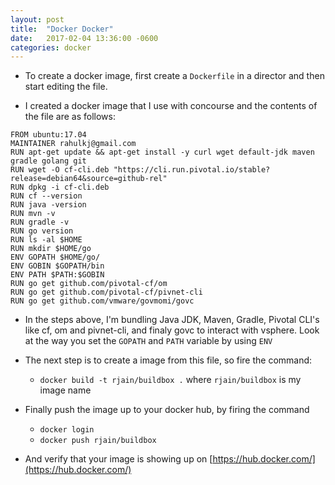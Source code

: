 ```yaml
---
layout: post
title:  "Docker Docker"
date:   2017-02-04 13:36:00 -0600
categories: docker
---
```


- To create a docker image, first create a `Dockerfile` in a director and then start editing the file.

- I created a docker image that I use with concourse and the contents of the file are as follows:
```
FROM ubuntu:17.04
MAINTAINER rahulkj@gmail.com
RUN apt-get update && apt-get install -y curl wget default-jdk maven gradle golang git
RUN wget -O cf-cli.deb "https://cli.run.pivotal.io/stable?release=debian64&source=github-rel"
RUN dpkg -i cf-cli.deb
RUN cf --version
RUN java -version
RUN mvn -v
RUN gradle -v
RUN go version
RUN ls -al $HOME
RUN mkdir $HOME/go
ENV GOPATH $HOME/go/
ENV GOBIN $GOPATH/bin
ENV PATH $PATH:$GOBIN
RUN go get github.com/pivotal-cf/om
RUN go get github.com/pivotal-cf/pivnet-cli
RUN go get github.com/vmware/govmomi/govc
```

- In the steps above, I'm bundling Java JDK, Maven, Gradle, Pivotal CLI's like cf, om and pivnet-cli, and finaly govc to interact with vsphere. Look at the way you set the `GOPATH` and `PATH` variable by using `ENV`

- The next step is to create a image from this file, so fire the command:
  - `docker build -t rjain/buildbox .` where `rjain/buildbox` is my image name

- Finally push the image up to your docker hub, by firing the command
  - `docker login`
  - `docker push rjain/buildbox`

- And verify that your image is showing up on [https://hub.docker.com/](https://hub.docker.com/)
